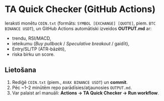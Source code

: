 # TA Quick Checker (GitHub Actions)
Ieraksti monētu `COIN.txt` (formāts: `SYMBOL [EXCHANGE] [QUOTE]`, piem. `BTC BINANCE USDT`), un GitHub Actions automātiski izveidos **OUTPUT.md** ar:
- trendu, RSI/MACD,
- ieteikumu (*Buy pullback* / *Speculative breakout* / gaidīt),
- Entry/SL/TP (ATR-bāzēti),
- riska birku un score.

## Lietošana
1) Rediģē `COIN.txt` (piem., `AVAX BINANCE USDT`) un **commit**.
2) Pēc ~1–2 minūtēm repo parādīsies/atjaunosies `OUTPUT.md`.
3) Var palaist arī manuāli: **Actions → TA Quick Checker → Run workflow**.
